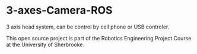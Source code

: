 # 3-axes-Camera-ROS
3 axis head system, can be control by cell phone or USB controler.

This open source project is part of the Robotics Engineering Project Course at the University of Sherbrooke.
